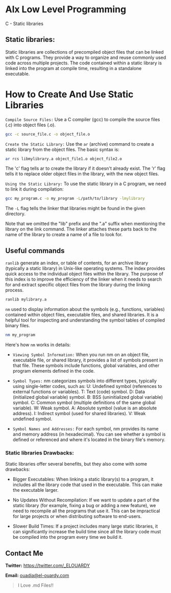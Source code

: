 # Alx Low Level Programming
C - Static libraries

## Static libraries:
Static libraries are collections of precompiled object files that can be linked with C programs.
They provide a way to organize and reuse commonly used code across multiple projects.
The code contained within a static library is linked into the program at compile time, resulting in a standalone executable.

# How to Create And Use Static Libraries

`Compile Source Files:` Use a C compiler (gcc) to compile the source files (.c) into object files (.o).

```bash
gcc -c source_file.c -o object_file.o
```

`Create the Static Library:` Use the `ar` (archive) command to create a static library from the object files. The basic syntax is:

```bash
ar rcs libmylibrary.a object_file1.o object_file2.o
```
The 'c' flag tells ar to create the library if it doesn't already exist. The 'r' flag tells it to replace older object files in the library, with the new object files.

`Using the Static Library:` To use the static library in a C program, we need to link it during compilation:

```bash
gcc my_program.c -o my_program -L/path/to/library -lmylibrary
```
The `-L` flag tells the linker that libraries might be found in the given directory.

Note that we omitted the "lib" prefix and the ".a" suffix when mentioning the library on the link command. The linker attaches these parts back to the name of the library to create a name of a file to look for.

## Useful commands
`ranlib` generate an index, or table of contents, for an archive library (typically a static library) in Unix-like operating systems. The index provides quick access to the individual object files within the library. The purpose of this index is to improve the efficiency of the linker when it needs to search for and extract specific object files from the library during the linking process.
```bash
ranlib mylibrary.a
```

`nm` used to display information about the symbols (e.g., functions, variables) contained within object files, executable files, and shared libraries. It is a helpful tool for inspecting and understanding the symbol tables of compiled binary files.
```bash
nm my_program
```

Here's how `nm` works in details:

* `Viewing Symbol Information:` When you run nm on an object file, executable file, or shared library, it provides a list of symbols present in that file. These symbols include functions, global variables, and other program elements defined in the code.

* `Symbol Types:` nm categorizes symbols into different types, typically using single-letter codes, such as:
U: Undefined symbol (references to external functions or variables).
T: Text (code) symbol.
D: Data (initialized global variable) symbol.
B: BSS (uninitialized global variable) symbol.
C: Common symbol (multiple definitions of the same global variable).
W: Weak symbol.
A: Absolute symbol (value is an absolute address).
I: Indirect symbol (used for shared libraries).
V: Weak undefined symbol.

* `Symbol Names and Addresses:` For each symbol, nm provides its name and memory address (in hexadecimal). You can see whether a symbol is defined or referenced and where it's located in the binary file's memory.

### Static libraries Drawbacks:
Static libraries offer several benefits, but they also come with some drawbacks:

* Bigger Executables: When linking a static library(s) to a program, it includes all the library code that used in the executable. This can make the executable larger.

* No Updates Without Recompilation: If we want to update a part of the static library (for example, fixing a bug or adding a new feature), we need to recompile all the programs that use it. This can be impractical for large projects or when distributing software to end-users.

* Slower Build Times: If a project includes many large static libraries, it can significantly increase the build time since all the library code must be compiled into the program every time we build it.

## Contact Me
**Twitter:** https://twitter.com/_ELOUARDY

**Email:** ouadia@el-ouardy.com

> I Love .md Files!!

